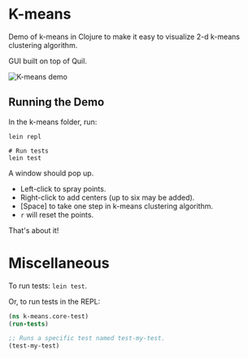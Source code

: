 # K-means

Demo of k-means in Clojure to make it easy to visualize 2-d k-means clustering
algorithm.

GUI built on top of Quil.

![K-means demo](https://raw.github.com/eshira/clojure-play/master/k-means-demo.gif "K-means Demo")

## Running the Demo

In the k-means folder, run:

    lein repl
    
    # Run tests
    lein test

A window should pop up.

- Left-click to spray points.
- Right-click to add centers (up to six may be added).
- [Space] to take one step in k-means clustering algorithm.
- `r` will reset the points.

That's about it!

# Miscellaneous

To run tests: `lein test`.

Or, to run tests in the REPL:

```clojure
(ns k-means.core-test)
(run-tests)

;; Runs a specific test named test-my-test.
(test-my-test)
```
